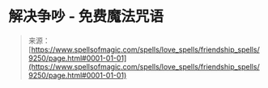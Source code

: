 <!--yml

category: 未分类

date: 2024-06-12 18:44:58

-->

# 解决争吵 - 免费魔法咒语

> 来源：[https://www.spellsofmagic.com/spells/love_spells/friendship_spells/9250/page.html#0001-01-01](https://www.spellsofmagic.com/spells/love_spells/friendship_spells/9250/page.html#0001-01-01)
